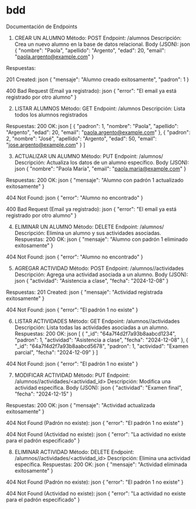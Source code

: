 # bdd

Documentación de Endpoints
1. CREAR UN ALUMNO
Método: POST
Endpoint: /alumnos
Descripción: Crea un nuevo alumno en la base de datos relacional.
Body (JSON):
json
{
    "nombre": "Paola",
    "apellido": "Argento",
    "edad": 20,
    "email": "paola.argento@example.com"
}

Respuestas:

201 Created:
json
{
    "mensaje": "Alumno creado exitosamente",
    "padron": 1
}

400 Bad Request (Email ya registrado):
json
{
    "error": "El email ya está registrado por otro alumno"
}


2. LISTAR ALUMNOS
Método: GET
Endpoint: /alumnos
Descripción: Lista todos los alumnos registrados

Respuestas:
200 OK:
json
[
    {
        "padron": 1,
        "nombre": "Paola",
        "apellido": "Argento",
        "edad": 20,
        "email": "paola.argento@example.com"
    },
    {
        "padron": 2,
        "nombre": "José",
        "apellido": "Argento",
        "edad": 50,
        "email": "jose.argento@example.com"
    }
]

3. ACTUALIZAR UN ALUMNO
Método: PUT
Endpoint: /alumnos/<padron>
Descripción: Actualiza los datos de un alumno específico.
Body (JSON):
json
{
    "nombre": "Paola María",
    "email": "paola.maria@example.com"
}

Respuestas:
200 OK:
json
{
    "mensaje": "Alumno con padrón 1 actualizado exitosamente"
}


404 Not Found:
json
{
    "error": "Alumno no encontrado"
}


400 Bad Request (Email ya registrado):
json
{
    "error": "El email ya está registrado por otro alumno"
}


4. ELIMINAR UN ALUMNO
Método: DELETE
Endpoint: /alumnos/<padron>
Descripción: Elimina un alumno y sus actividades asociadas.
Respuestas:
200 OK:
json
{
    "mensaje": "Alumno con padrón 1 eliminado exitosamente"
}

404 Not Found:
json
{
    "error": "Alumno no encontrado"
}


5. AGREGAR ACTIVIDAD
Método: POST
Endpoint: /alumnos/<padron>/actividades
Descripción: Agrega una actividad asociada a un alumno.
Body (JSON):
json
{
    "actividad": "Asistencia a clase",
    "fecha": "2024-12-08"
}

Respuestas:
201 Created:
json
{
    "mensaje": "Actividad registrada exitosamente"
}


404 Not Found:
json
{
    "error": "El padrón 1 no existe"
}


6. LISTAR ACTIVIDADES
Método: GET
Endpoint: /alumnos/<padron>/actividades
Descripción: Lista todas las actividades asociadas a un alumno.
Respuestas:
200 OK:
json
[
    {
        "_id": "64a7f4d2f7a93b8aabcd1234",
        "padron": 1,
        "actividad": "Asistencia a clase",
        "fecha": "2024-12-08"
    },
    {
        "_id": "64a7f4d2f7a93b8aabcd5678",
        "padron": 1,
        "actividad": "Examen parcial",
        "fecha": "2024-12-09"
    }
]


404 Not Found:
json
{
    "error": "El padrón 1 no existe"
}

7. MODIFICAR ACTIVIDAD
Método: PUT
Endpoint: /alumnos/<padron>/actividades/<actividad_id>
Descripción: Modifica una actividad específica.
Body (JSON):
json
{
    "actividad": "Examen final",
    "fecha": "2024-12-15"
}

Respuestas:
200 OK:
json
{
    "mensaje": "Actividad actualizada exitosamente"
}

404 Not Found (Padrón no existe):
json
{
    "error": "El padrón 1 no existe"
}

404 Not Found (Actividad no existe):
json
{
    "error": "La actividad no existe para el padrón especificado"
}


8. ELIMINAR ACTIVIDAD
Método: DELETE
Endpoint: /alumnos/<padron>/actividades/<actividad_id>
Descripción: Elimina una actividad específica.
Respuestas:
200 OK:
json
{
    "mensaje": "Actividad eliminada exitosamente"
}

404 Not Found (Padrón no existe):
json
{
    "error": "El padrón 1 no existe"
}

404 Not Found (Actividad no existe):
json
{
    "error": "La actividad no existe para el padrón especificado"
}

